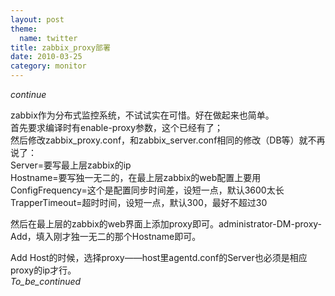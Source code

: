 ```yaml
---
layout: post
theme:
  name: twitter
title: zabbix_proxy部署
date: 2010-03-25
category: monitor
---
```


_continue_
    
zabbix作为分布式监控系统，不试试实在可惜。好在做起来也简单。    
首先要求编译时有enable-proxy参数，这个已经有了；    
然后修改zabbix_proxy.conf，和zabbix_server.conf相同的修改（DB等）就不再说了：    
Server=要写最上层zabbix的ip    
Hostname=要写独一无二的，在最上层zabbix的web配置上要用    
ConfigFrequency=这个是配置同步时间差，设短一点，默认3600太长    
TrapperTimeout=超时时间，设短一点，默认300，最好不超过30    
    
然后在最上层的zabbix的web界面上添加proxy即可。administrator-DM-proxy-Add，填入刚才独一无二的那个Hostname即可。    
    
Add Host的时候，选择proxy——host里agentd.conf的Server也必须是相应proxy的ip才行。    
_To_be_continued_    
